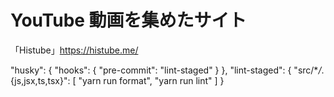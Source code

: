 # YouTube 動画を集めたサイト

「Histube」https://histube.me/

"husky": {
"hooks": {
"pre-commit": "lint-staged"
}
},
"lint-staged": {
"src/\*_/_.{js,jsx,ts,tsx}": [
"yarn run format",
"yarn run lint"
]
}

